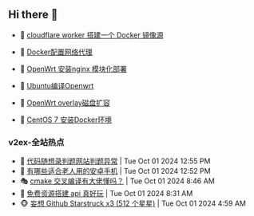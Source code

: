 ## Hi there 👋

<!--
**dkyg666/dkyg666** is a ✨ _special_ ✨ repository because its `README.md` (this file) appears on your GitHub profile.

Here are some ideas to get you started:

- 🔭 I’m currently working on ...
- 🌱 I’m currently learning ...
- 👯 I’m looking to collaborate on ...
- 🤔 I’m looking for help with ...
- 💬 Ask me about ...
- 📫 How to reach me: ...
- 😄 Pronouns: ...
- ⚡ Fun fact: ...
-->

<!-- BLOG-POST-LIST:START -->
- 🦩 [cloudflare worker 搭建一个 Docker 镜像源](http://blog.1996099.xyz/archives/cloudflare-worker-da-jian-yi-ge-docker-jing-xiang-zhan) 

- 🚦 [Docker配置网络代理](http://blog.1996099.xyz/archives/dockerpei-zhi-wang-luo-dai-li) 

- 🫶 [OpenWrt 安装nginx 模块化部署](http://blog.1996099.xyz/archives/openwrt-an-zhuang-nginx-mo-kuai-hua-bu-shu) 

- 🦄 [Ubuntu编译Openwrt](http://blog.1996099.xyz/archives/ubuntuzi-bian-yi-openwrt) 

- 🐻 [OpenWrt overlay磁盘扩容](http://blog.1996099.xyz/archives/openwrt-overlay) 

- 🤖 [CentOS 7 安装Docker环境](http://blog.1996099.xyz/archives/centos-docker) 
<!-- BLOG-POST-LIST:END -->

### v2ex-全站热点
<!-- v2ex:START -->
- 🥸 [代码随想录判题网站判题异常](https://www.v2ex.com/t/1077310#reply0) | Tue Oct 01 2024 12:55 PM
- 🤗 [有哪些适合老人用的安卓手机](https://www.v2ex.com/t/1077309#reply3) | Tue Oct 01 2024 12:52 PM
- 🎭 [cmake 交叉编译有大佬懂吗？](https://www.v2ex.com/t/1077285#reply12) | Tue Oct 01 2024 8:46 AM
- 🥷 [免费资源搭建 api 真好玩](https://www.v2ex.com/t/1077284#reply0) | Tue Oct 01 2024 8:31 AM
- 🐵 [妄想 Github Starstruck x3 &lpar;512 个星星&rpar;](https://www.v2ex.com/t/1077262#reply4) | Tue Oct 01 2024 4:59 AM<!-- v2ex:END -->

